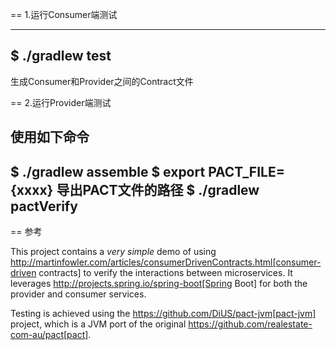 == 1.运行Consumer端测试

----
$ ./gradlew test
----
生成Consumer和Provider之间的Contract文件


== 2.运行Provider端测试

使用如下命令
----
$ ./gradlew assemble 
$ export PACT_FILE={xxxx} 导出PACT文件的路径
$ ./gradlew pactVerify
----


== 参考

This project contains a *very simple* demo of using http://martinfowler.com/articles/consumerDrivenContracts.html[consumer-driven contracts] to verify the interactions between microservices.
It leverages http://projects.spring.io/spring-boot[Spring Boot] for both the provider and consumer services.

Testing is achieved using the https://github.com/DiUS/pact-jvm[pact-jvm] project, which is a JVM port of the original https://github.com/realestate-com-au/pact[pact].
